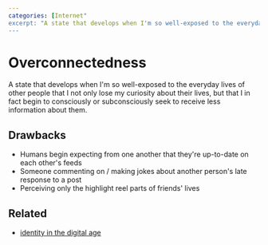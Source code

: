 ```yaml
---
categories: [Internet"
excerpt: "A state that develops when I'm so well-exposed to the everyday lives of other people that I lose my curiosity about their lives"
---
```


# Overconnectedness
A state that develops when I'm so well-exposed to the everyday lives of other people that I not only lose my curiosity about their lives, but that I in fact begin to consciously or subconsciously seek to receive less information about them. 

## Drawbacks
- Humans begin expecting from one another that they're up-to-date on each other's feeds
- Someone commenting on / making jokes about another person's late response to a post
- Perceiving only the highlight reel parts of friends' lives

## Related
- [identity in the digital age](/identity-in-the-digital-age)